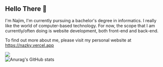 
<!-- ![Top Langs](https://github-readme-stats.vercel.app/api/top-langs/?username=najimRizky&layout=compact&theme=dark) -->



## Hello There 🤞

I'm Najim, I'm currently pursuing a bachelor's degree in informatics. I really like the world of computer-based technology. For now, the scope that I am currently/often doing is website development, both front-end and back-end.

To find out more about me, please visit my personal website at <a href="https://bit.ly/nazky-site" target="_blank">https://nazky.vercel.app</a>



  ![](https://komarev.com/ghpvc/?username=najimRizky&color=red) <br/>
  ![Anurag's GitHub stats](https://github-readme-stats.vercel.app/api?username=najimRizky&hide=contribs,prs&theme=gruvbox) 

